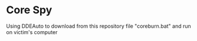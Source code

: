 #  Core Spy                                        
Using DDEAuto to download from this repository file "coreburn.bat" and run on victim's computer
